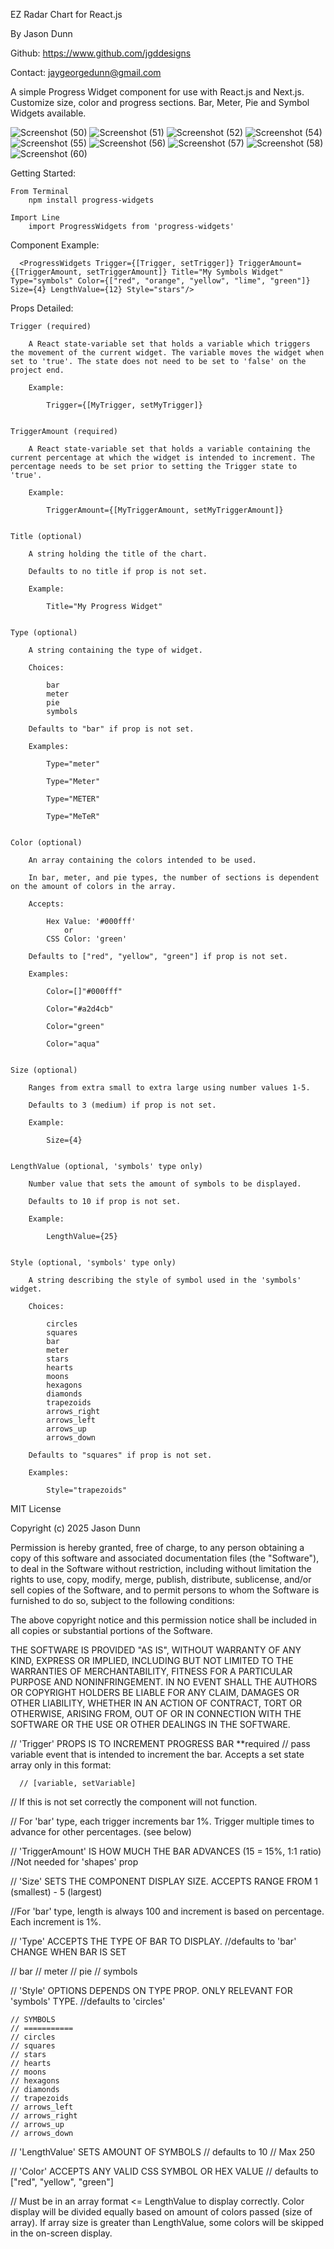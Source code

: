 EZ Radar Chart for React.js

By Jason Dunn 

Github: https://www.github.com/jgddesigns

Contact: jaygeorgedunn@gmail.com

A simple Progress Widget component for use with React.js and Next.js. Customize size, color and progress sections. Bar, Meter, Pie and Symbol Widgets available.



![Screenshot (50)](https://github.com/user-attachments/assets/96bb0f5c-889f-43e7-909e-0ceb0d4d08e0)
![Screenshot (51)](https://github.com/user-attachments/assets/d1e18442-e97d-4251-8c0e-cd3d14dd77e4)
![Screenshot (52)](https://github.com/user-attachments/assets/9c0f9e0b-9dc7-4204-9f51-8c555dfc26bb)
![Screenshot (54)](https://github.com/user-attachments/assets/516097a7-c8e7-4208-9e83-4673d0a78371)
![Screenshot (55)](https://github.com/user-attachments/assets/cfc99b6d-14d7-426c-8482-68e5554fa862)
![Screenshot (56)](https://github.com/user-attachments/assets/0fa97ada-c426-4663-8e8f-2783ecdeb568)
![Screenshot (57)](https://github.com/user-attachments/assets/90b60c46-806f-452f-b9c0-b4ad8f6aa436)
![Screenshot (58)](https://github.com/user-attachments/assets/fc97ef99-4dc0-433e-82d3-d133b66dbe20)
![Screenshot (60)](https://github.com/user-attachments/assets/94276920-f5af-4baf-b49e-48d48146b89f)



Getting Started:

    From Terminal 
        npm install progress-widgets

    Import Line
        import ProgressWidgets from 'progress-widgets'



Component Example:

      <ProgressWidgets Trigger={[Trigger, setTrigger]} TriggerAmount={[TriggerAmount, setTriggerAmount]} Title="My Symbols Widget" Type="symbols" Color={["red", "orange", "yellow", "lime", "green"]}  Size={4} LengthValue={12} Style="stars"/>  


Props Detailed:


    Trigger (required)

        A React state-variable set that holds a variable which triggers the movement of the current widget. The variable moves the widget when set to 'true'. The state does not need to be set to 'false' on the project end.

        Example:

            Trigger={[MyTrigger, setMyTrigger]}


    TriggerAmount (required)

        A React state-variable set that holds a variable containing the current percentage at which the widget is intended to increment. The percentage needs to be set prior to setting the Trigger state to 'true'.

        Example:

            TriggerAmount={[MyTriggerAmount, setMyTriggerAmount]}

 
    Title (optional)

        A string holding the title of the chart.

        Defaults to no title if prop is not set.

        Example:

            Title="My Progress Widget"


    Type (optional)

        A string containing the type of widget. 

        Choices:

            bar
            meter
            pie
            symbols

        Defaults to "bar" if prop is not set.

        Examples:

            Type="meter"

            Type="Meter"

            Type="METER"

            Type="MeTeR"


    Color (optional)

        An array containing the colors intended to be used.

        In bar, meter, and pie types, the number of sections is dependent on the amount of colors in the array.

        Accepts:

            Hex Value: '#000fff'
                or
            CSS Color: 'green'

        Defaults to ["red", "yellow", "green"] if prop is not set.

        Examples:

            Color=[]"#000fff"

            Color="#a2d4cb"

            Color="green"

            Color="aqua"


    Size (optional)

        Ranges from extra small to extra large using number values 1-5.

        Defaults to 3 (medium) if prop is not set.

        Example:

            Size={4}


    LengthValue (optional, 'symbols' type only)

        Number value that sets the amount of symbols to be displayed.

        Defaults to 10 if prop is not set.

        Example:

            LengthValue={25}

    
    Style (optional, 'symbols' type only)

        A string describing the style of symbol used in the 'symbols' widget. 

        Choices:

            circles 
            squares 
            bar 
            meter 
            stars 
            hearts 
            moons 
            hexagons 
            diamonds 
            trapezoids
            arrows_right
            arrows_left
            arrows_up
            arrows_down

        Defaults to "squares" if prop is not set.

        Examples:

            Style="trapezoids"






MIT License

Copyright (c) 2025 Jason Dunn

Permission is hereby granted, free of charge, to any person obtaining a copy
of this software and associated documentation files (the "Software"), to deal
in the Software without restriction, including without limitation the rights
to use, copy, modify, merge, publish, distribute, sublicense, and/or sell
copies of the Software, and to permit persons to whom the Software is
furnished to do so, subject to the following conditions:

The above copyright notice and this permission notice shall be included in all
copies or substantial portions of the Software.

THE SOFTWARE IS PROVIDED "AS IS", WITHOUT WARRANTY OF ANY KIND, EXPRESS OR
IMPLIED, INCLUDING BUT NOT LIMITED TO THE WARRANTIES OF MERCHANTABILITY,
FITNESS FOR A PARTICULAR PURPOSE AND NONINFRINGEMENT. IN NO EVENT SHALL THE
AUTHORS OR COPYRIGHT HOLDERS BE LIABLE FOR ANY CLAIM, DAMAGES OR OTHER
LIABILITY, WHETHER IN AN ACTION OF CONTRACT, TORT OR OTHERWISE, ARISING FROM,
OUT OF OR IN CONNECTION WITH THE SOFTWARE OR THE USE OR OTHER DEALINGS IN THE
SOFTWARE.






















// 'Trigger' PROPS IS TO INCREMENT PROGRESS BAR  **required
  // pass variable event that is intended to increment the bar. Accepts a set state array only in this format: 

      // [variable, setVariable]

  // If this is not set correctly the component will not function.

  // For 'bar' type, each trigger increments bar 1%. Trigger multiple times to advance for other percentages. (see below)


// 'TriggerAmount' IS HOW MUCH THE BAR ADVANCES (15 = 15%, 1:1 ratio) 
  //Not needed for 'shapes' prop


// 'Size' SETS THE COMPONENT DISPLAY SIZE. ACCEPTS RANGE FROM 1 (smallest) - 5 (largest)

  //For 'bar' type, length is always 100 and increment is based on percentage. Each increment is 1%. 



// 'Type' ACCEPTS THE TYPE OF BAR TO DISPLAY.
  //defaults to 'bar' CHANGE WHEN BAR IS SET

  // bar
  // meter
  // pie
  // symbols


  // 'Style' OPTIONS DEPENDS ON TYPE PROP. ONLY RELEVANT FOR 'symbols' TYPE.
    //defaults to 'circles'

    // SYMBOLS
    // ===========
    // circles
    // squares
    // stars
    // hearts
    // moons
    // hexagons
    // diamonds
    // trapezoids
    // arrows_left
    // arrows_right
    // arrows_up
    // arrows_down



// 'LengthValue' SETS AMOUNT OF SYMBOLS
  // defaults to 10
  // Max 250


// 'Color' ACCEPTS ANY VALID CSS SYMBOL OR HEX VALUE
  // defaults to ["red", "yellow", "green"]

  // Must be in an array format <= LengthValue to display correctly. Color display will be divided equally based on amount of colors passed (size of array). If array size is greater than LengthValue, some colors will be skipped in the on-screen display.  
